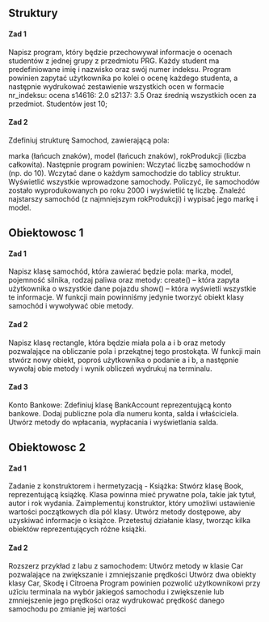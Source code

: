 ## Struktury
#### Zad 1
Napisz program, który będzie przechowywał informacje o ocenach studentów z jednej grupy z przedmiotu PRG. 
Każdy student ma predefiniowane imię i nazwisko oraz swój numer indeksu. 
Program powinien zapytać użytkownika po kolei o ocenę każdego studenta, 
a następnie wydrukować zestawienie wszystkich ocen w formacie nr_indeksu: ocena s14616: 2.0 s2137: 3.5 
Oraz średnią wszystkich ocen za przedmiot. Studentów jest 10;

#### Zad 2
Zdefiniuj strukturę Samochod, zawierającą pola:

marka (łańcuch znaków),
model (łańcuch znaków),
rokProdukcji (liczba całkowita). Następnie program powinien:
Wczytać liczbę samochodów n (np. do 10).
Wczytać dane o każdym samochodzie do tablicy struktur.
Wyświetlić wszystkie wprowadzone samochody.
Policzyć, ile samochodów zostało wyprodukowanych po roku 2000 i wyświetlić tę liczbę.
Znaleźć najstarszy samochód (z najmniejszym rokProdukcji) i wypisać jego markę i model.


## Obiektowosc 1
#### Zad 1
Napisz klasę samochód, która zawierać będzie pola: marka, model, pojemność silnika, rodzaj paliwa oraz metody:
create() – która zapyta użytkownika o wszystkie dane pojazdu
show() – która wyświetli wszystkie te informacje. W funkcji main powinniśmy jedynie tworzyć obiekt klasy samochód i wywoływać obie metody.

#### Zad 2
Napisz klasę rectangle, która będzie miała pola a i b oraz metody pozwalające na obliczanie pola i przekątnej tego prostokąta. 
W funkcji main stwórz nowy obiekt, poproś użytkownika o podanie a i b, a następnie wywołaj obie metody i wynik obliczeń wydrukuj na terminalu.

#### Zad 3
Konto Bankowe: Zdefiniuj klasę BankAccount reprezentującą konto bankowe. Dodaj publiczne pola dla numeru konta, 
salda i właściciela. Utwórz metody do wpłacania, wypłacania i wyświetlania salda.

## Obiektowosc 2
#### Zad 1
Zadanie z konstruktorem i hermetyzacją - Książka:
Stwórz klasę Book, reprezentującą książkę. Klasa powinna mieć prywatne pola, takie jak tytuł, autor i rok wydania.
Zaimplementuj konstruktor, który umożliwi ustawienie wartości początkowych dla pól klasy.
Utwórz metody dostępowe, aby uzyskiwać informacje o książce.
Przetestuj działanie klasy, tworząc kilka obiektów reprezentujących różne książki.

#### Zad 2
Rozszerz przykład z labu z samochodem:
Utwórz metody w klasie Car pozwalające na zwiększanie i zmniejszanie prędkości
Utwórz dwa obiekty klasy Car, Skodę i Citroena
Program powinien pozwolić użytkownikowi przy użīciu terminala na wybór jakiegoś samochodu i zwiększenie lub zmniejszenie jego prędkości oraz wydrukować prędkość danego samochodu po zmianie jej wartości
